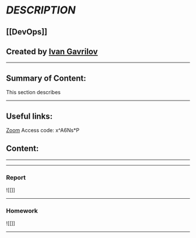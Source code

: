 # ***DESCRIPTION***

## [[DevOps]]


## Created by [Ivan Gavrilov](https://github.com/ivangavrilov-viii)
---
## Summary of Content:
This section describes


---
## Useful links:
[Zoom](https://us06web.zoom.us/rec/share/0_P50cS3TLq1cDAKD0x8Wzwa_psYWUtU9N6hkxt2hDvKKHgBtgvpt2nlYfHgPQSe.ho_oLTHP_QW4qdBB) Access code: x^A6Ns*P


## Content:
---

---
### Report
![[]]

---
### Homework
![[]]

---




